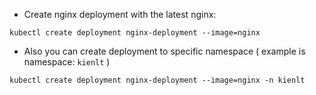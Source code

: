 - Create nginx deployment with the latest nginx:
```
kubectl create deployment nginx-deployment --image=nginx
```

- Also you can create deployment to specific namespace ( example is namespace: `kienlt` )
```
kubectl create deployment nginx-deployment --image=nginx -n kienlt
```

